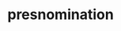 # presnomination
<script src="//d3js.org/d3.v3.min.js" charset="utf-8"></script>
<html>
<head>
    <script type="text/javascript" src="http://mbostock.github.com/d3/d3.js"></script>
</head>
<body>
    <div id="viz"></div>
    <script type="text/javascript">

    var sampleSVG = d3.select("#viz")
        .append("svg")
        .attr("width", 100)
        .attr("height", 100);    

    sampleSVG.append("circle")
        .style("stroke", "gray")
        .style("fill", "white")
        .attr("r", 40)
        .attr("cx", 50)
        .attr("cy", 50)
        .on("mouseover", function(){d3.select(this).style("fill", "aliceblue");})
        .on("mouseout", function(){d3.select(this).style("fill", "white");});
    
    </script>
</body>
</html>
